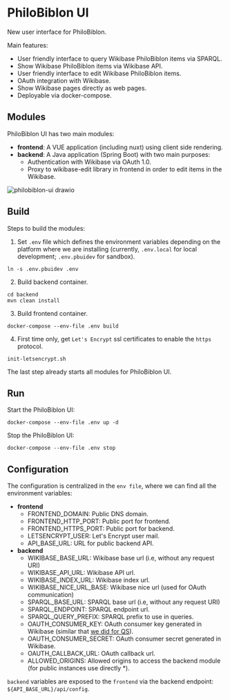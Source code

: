 # PhiloBiblon UI

New user interface for PhiloBiblon.

Main features:
 - User friendly interface to query Wikibase PhiloBiblon items via SPARQL.
 - Show Wikibase PhiloBiblon items via Wikibase API.
 - User friendly interface to edit Wikibase PhiloBiblon items.
 - OAuth integration with Wikibase.
 - Show Wikibase pages directly as web pages.
 - Deployable via docker-compose.

## Modules

PhiloBiblon UI has two main modules:
  - __frontend__: A VUE application (including nuxt) using client side rendering.
  - __backend__: A Java application (Spring Boot) with two main purposes:
    - Authentication with Wikibase via OAuth 1.0.
    - Proxy to wikibase-edit library in frontend in order to edit items in the Wikibase.

![philobiblon-ui drawio](https://github.com/faulhaber/PhiloBiblon/assets/13070879/6f08b49c-ed99-4145-b01f-b9663b93278d)

## Build

Steps to build the modules:

1. Set `.env` file which defines the environment variables depending on the platform where we are installing (currently, `.env.local` for local development; `.env.pbuidev` for sandbox).
```
ln -s .env.pbuidev .env
```  
2. Build backend container.
```
cd backend
mvn clean install
```  
3. Build frontend container.
```
docker-compose --env-file .env build
```  
4. First time only, get `Let's Encrypt` ssl certificates to enable the `https` protocol.
```
init-letsencrypt.sh
```

The last step already starts all modules for PhiloBiblon UI.

## Run

Start the PhiloBiblon UI:

```
docker-compose --env-file .env up -d
```

Stop the PhiloBiblon UI:

```
docker-compose --env-file .env stop
```

## Configuration

The configuration is centralized in the `env file`, where we can find all the environment variables:
- __frontend__
  - FRONTEND_DOMAIN: Public DNS domain.
  - FRONTEND_HTTP_PORT: Public port for frontend.
  - FRONTEND_HTTPS_PORT: Public port for backend.
  - LETSENCRYPT_USER: Let's Encrypt user mail.
  - API_BASE_URL: URL for public backend API.
- __backend__
  - WIKIBASE_BASE_URL: Wikibase base url (i.e, without any request URI)
  - WIKIBASE_API_URL: Wikibase API url.
  - WIKIBASE_INDEX_URL: Wikibase index url.
  - WIKIBASE_NICE_URL_BASE: Wikibase nice url (used for OAuth communication)
  - SPARQL_BASE_URL: SPARQL base url (i.e, without any request URI)
  - SPARQL_ENDPOINT: SPARQL endpoint url.
  - SPARQL_QUERY_PREFIX: SPARQL prefix to use in queries.
  - OAUTH_CONSUMER_KEY: OAuth consumer key generated in Wikibase (similar that [we did for QS](https://github.com/PhiloBiblon/philobiblon-to-wikibase/blob/master/philobiblon-sandbox/pbuidev/qs/README.md)).
  - OAUTH_CONSUMER_SECRET: OAuth consumer secret generated in Wikibase.
  - OAUTH_CALLBACK_URL: OAuth callback url.
  - ALLOWED_ORIGINS: Allowed origins to access the backend module (for public instances use directly *).

`backend` variables are exposed to the `frontend` via the backend endpoint: `${API_BASE_URL}/api/config`.

